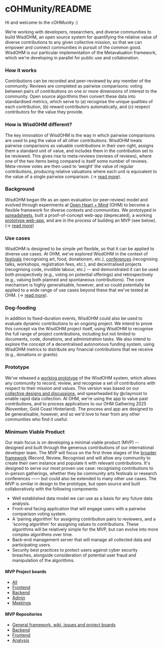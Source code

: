 # cOHMunity/README

Hi and welcome to the cOHMunity :)

We’re working with developers, researchers, and diverse communities to build WisdOHM, an open source system for quantifying the relative value of diverse contributions to any given collective mission, so that we can empower and connect communities in pursuit of the common good. WisdOHM is our particular implementation of the Metavaluation framework, which we're developing in parallel for public use and collaboration. 

### How it works
Contributions can be recorded and peer-reviewed by any member of the community. Reviews are completed as pairwise comparisons: voting between pairs of contributions on one or more dimensions of interest to the community. Open source algorithms then convert these data into standardised metrics, which serve to (a) recognise the unique qualities of each contribution, (b) reward contributors automatically, and (c) respect contributors for the value they provide. 

### How is WisdOHM different?
The key innovation of WisdOHM is the way in which pairwise comparisons are used to peg the value of all other contributions. WisdOHM treats pairwise comparisons as valuable contributions in their own right, assigns them a standard unit of value, and includes them in the contribution set to be reviewed. This gives rise to meta-reviews (reviews of reviews), where one of the two items being compared is itself some number of reviews. Meta-review votes are then used to ‘weight’ the value of regular contributions, producing relative valuations where each unit is equivalent to the value of a single pairwise comparison.  (-> [read more](https://github.com/openheartmind/cOHMunity/wiki/Metavaluation)). 

### Background
WisdOHM began life as an open evaluation (or peer-review) model and evolved through experiments at [Open Heart + Mind](https://openheartmind.org/) (OHM) to become a flexible framework for diverse contexts and communities. We prototyped in [spreadsheets](https://github.com/openheartmind/cOHMunity/wiki/Prototypes), built a proof-of-concept web-app (deprecated), a working [prototype web-app](https://wisdom.openheartmind.org/), and are in the process of building an MVP (see below).  (-> [read more](https://github.com/openheartmind/WISDOM/wiki/Development-History))

### Use cases
WisdOHM is designed to be simple yet flexible, so that it can be applied to diverse use cases. At OHM, we’ve explored WisdOHM in the context of [festivals](https://openheartmind.org/wisdom-prototype-tiny-ohm-1/) (recognising art, food, donationsm, etc.), [conferences](https://openheartmind.org/wisdom-x-aimos-conference/) (recognising talks, workshops, registration fees, etc.), and decentralised projects (recognising code, invidible labour, etc.) -- and demonstrated it can be used both prospectively (e.g., voting on potential offerings) and retrospectively (e.g., valuing both planned and spontaneous contributions). The core mechanism is highly generalisable, however, and so could potentially be applied to a wide range of use cases beyond these that we've tested at OHM. (-> [read more](https://github.com/openheartmind/WISDOM/wiki/Development-History)).

### Dog-fooding
In addition to fixed-duration events, WisdOHM could also be used to evaluate dynamic contributions to an ongoing project. We intend to prove this concept via the WisdOHM project itself, using WisdOHM to recognise the full range of project contributions, including but not limited to documents, code, donations, and administration tasks. We also intend to explore the concept of a decentralised autonomous funding system, using WisdOHM metrics to distribute any financial contributions that we receive (e.g., donations or grants).

### Prototype
We've released a [working prototype](https://wisdom.openheartmind.org/) of the WisdOHM system, which allows any community to record, review, and recognise a set of contributions with respect to their mission and values. This version was based on our [collective designs and discussions](https://github.com/openheartmind/cOHMunity/wiki/Design-artifacts), and spearheaded by @claymost to enable rapid data collection. At OHM, we're using the app to value past contributions, and to process applications to our OHM Gathering 2025 (November, Gold Coast Hinterland). The process and app are designed to be generalisable, however, and so we'd love to hear from any other communities who find it useful.

### Minimum Viable Product
Our main focus is on developing a minimal viable product (MVP) -- designed and built through the generous contributions of our international developer team. The MVP will focus on the first three stages of the [broader framework](https://github.com/openheartmind/cOHMunity/wiki/Metavaluation) (Record, Review, Recognise) and will allow any community to create their own instance and populate it with relevant contributions. It's designed to serve our most proven use case: recognising contributions to in-person gatherings, whether they be community arts festivals or research conferences —— but could also be extended to many other use cases. The MVP is similar in design to the prototype, but open source and built collaboratively with the following components:

- Well established data model we can use as a basis for any future data analysis.
- Front-end facing application that will engage users with a pairwise comparison voting system. 
- A ‘pairing algorithm’ for assigning contribution pairs to reviewers, and a ‘scoring algorithm’ for assigning values to contributions. These algorithms will be relatively simple for the MVP, but can evolve into more complex algorithms over time. 
- Back-end management server that will manage all collected data and participating users.
- Security best practices to protect users against cyber security breaches, alongside consideration of potential user fraud and manipulation of the algorithms.

#### MVP Project boards
- [All](https://github.com/orgs/openheartmind/projects)
- [Frontend](https://github.com/orgs/openheartmind/projects/21)
- [Backend](https://github.com/orgs/openheartmind/projects/17)
- [Admin](https://github.com/orgs/openheartmind/projects/9)
- [Meetings](https://github.com/orgs/openheartmind/projects/12)

#### MVP Repositories
- [General framework, wiki, issues and project boards](https://github.com/openheartmind/WISDOM)
- [Backend](https://github.com/openheartmind/WISDOM-Backend-MVP)
- [Frontend](https://github.com/openheartmind/WISDOM-Frontend-MVP)
- [Analysis](https://github.com/openheartmind/WISDOM-Analysis-MVP)
